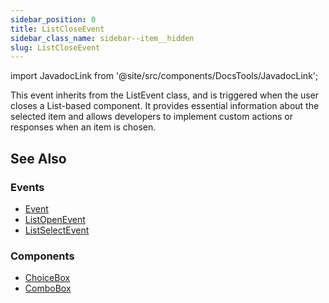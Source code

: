 ```yaml
---
sidebar_position: 0
title: ListCloseEvent
sidebar_class_name: sidebar--item__hidden
slug: ListCloseEvent
---
```


import JavadocLink from '@site/src/components/DocsTools/JavadocLink';

<JavadocLink type="engine" location="org/dwcj/component/event/ListCloseEvent" top='true' />

This event inherits from the ListEvent class, and is triggered when the user closes a List-based component. It provides essential information about the selected item and allows developers to implement custom actions or responses when an item is chosen.

## See Also

### Events
- [Event](./event)
- [ListOpenEvent](./ListOpenEvent)
- [ListSelectEvent](./ListSelectEvent)

### Components
- [ChoiceBox](../list-components/ChoiceBox)
- [ComboBox](../list-components/ComboBox)